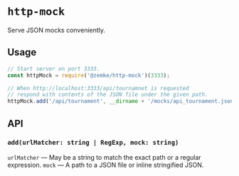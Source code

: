 # `http-mock`

Serve JSON mocks conveniently.

## Usage

```js
// Start server on port 3333.
const httpMock = require('@zemke/http-mock')(3333);

// When http://localhost:3333/api/tournamnet is requested
// respond with contents of the JSON file under the given path.
httpMock.add('/api/tournament', __dirname + '/mocks/api_tournament.json');
```

## API

### `add(urlMatcher: string | RegExp, mock: string)`

`urlMatcher` — May be a string to match the exact path or a regular expression.
`mock` — A path to a JSON file or inline stringified JSON.

